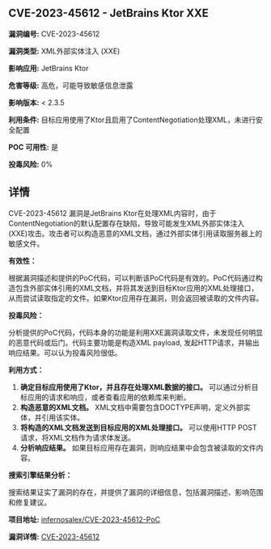 ## CVE-2023-45612 - JetBrains Ktor XXE

**漏洞编号:** CVE-2023-45612

**漏洞类型:** XML外部实体注入 (XXE)

**影响应用:** JetBrains Ktor

**危害等级:** 高危，可能导致敏感信息泄露

**影响版本:** < 2.3.5

**利用条件:** 目标应用使用了Ktor且启用了ContentNegotiation处理XML，未进行安全配置

**POC 可用性:** 是

**投毒风险:** 0%

## 详情

CVE-2023-45612 漏洞是JetBrains Ktor在处理XML内容时，由于ContentNegotiation的默认配置存在缺陷，导致可能发生XML外部实体注入(XXE)攻击。攻击者可以构造恶意的XML文档，通过外部实体引用读取服务器上的敏感文件。 

**有效性：**

根据漏洞描述和提供的PoC代码，可以判断该PoC代码是有效的。PoC代码通过构造包含外部实体引用的XML文档，并将其发送到目标Ktor应用的XML处理接口，从而尝试读取指定的文件。如果Ktor应用存在漏洞，则会返回被读取的文件内容。

**投毒风险：**

分析提供的PoC代码，代码本身的功能是利用XXE漏洞读取文件，未发现任何明显的恶意代码或后门。代码主要功能是构造XML payload, 发起HTTP请求，并输出响应结果。可以认为投毒风险很低。

**利用方式：**

1.  **确定目标应用使用了Ktor，并且存在处理XML数据的接口。**  可以通过分析目标应用的请求和响应，或者查看应用的依赖库来判断。
2.  **构造恶意的XML文档。**  XML文档中需要包含DOCTYPE声明，定义外部实体，并引用该实体。
3.  **将构造的XML文档发送到目标应用的XML处理接口。**  可以使用HTTP POST请求，将XML文档作为请求体发送。
4.  **分析响应结果。**  如果目标应用存在漏洞，则响应结果中会包含被读取的文件内容。

**搜索引擎结果分析：**

搜索结果证实了漏洞的存在，并提供了漏洞的详细信息，包括漏洞描述、影响范围和修复建议。


**项目地址:** [infernosalex/CVE-2023-45612-PoC](https://github.com/infernosalex/CVE-2023-45612-PoC)

**漏洞详情:** [CVE-2023-45612](https://nvd.nist.gov/vuln/detail/CVE-2023-45612)